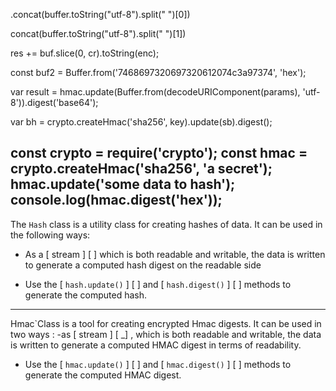 .concat(buffer.toString("utf-8").split(" ")[0])

concat(buffer.toString("utf-8").split(" ")[1])

 res += buf.slice(0, cr).toString(enc);

const buf2 = Buffer.from('7468697320697320612074c3a97374', 'hex');

var result = hmac.update(Buffer.from(decodeURIComponent(params), 'utf-8')).digest('base64');

var bh = crypto.createHmac('sha256', key).update(sb).digest();

const crypto = require('crypto');
const hmac = crypto.createHmac('sha256', 'a secret');
hmac.update('some data to hash');
console.log(hmac.digest('hex'));
-------

The `Hash` class is a utility class for creating hashes of data. It can be used in the following ways:
-  As a [ stream ] [ ] which is both readable and writable, the data is written to generate a computed hash digest on the readable side

-  Use the [ `hash.update()` ] [ ] and [ `hash.digest()` ] [ ] methods to generate the computed hash.
---------
Hmac`Class is a tool for creating encrypted Hmac digests. It can be used in two ways :
-as  [ stream ] [ _] , which is both readable and writable, the data is written to generate a computed HMAC digest in terms of readability.
-  Use the [ `hmac.update()` ] [ ] and [ `hmac.digest()` ] [ ] methods to generate the computed HMAC digest.
